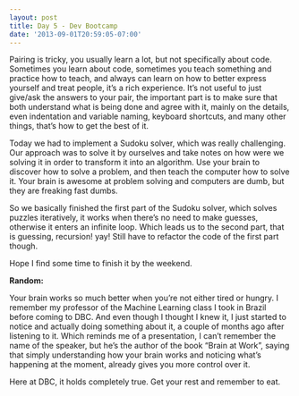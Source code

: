 ```yaml
---
layout: post
title: Day 5 - Dev Bootcamp
date: '2013-09-01T20:59:05-07:00'
---
```

<p>Pairing is tricky, you usually learn a lot, but not specifically about code. Sometimes you learn about code, sometimes you teach something and practice how to teach, and always can learn on how to better express yourself and treat people, it&#8217;s a rich experience. It&#8217;s not useful to just give/ask the answers to your pair, the important part is to make sure that both understand what is being done and agree with it, mainly on the details, even indentation and variable naming, keyboard shortcuts, and many other things, that&#8217;s how to get the best of it.</p>
<p>Today we had to implement a Sudoku solver, which was really challenging. Our approach was to solve it by ourselves and take notes on how were we solving it in order to transform it into an algorithm. Use your brain to discover how to solve a problem, and then teach the computer how to solve it. Your brain is awesome at problem solving and computers are dumb, but they are freaking fast dumbs.</p>
<p>So we basically finished the first part of the Sudoku solver, which solves puzzles iteratively, it works when there&#8217;s no need to make guesses, otherwise it enters an infinite loop. Which leads us to the second part, that is guessing, recursion! yay! Still have to refactor the code of the first part though.</p>
<p>Hope I find some time to finish it by the weekend.</p>

<p><strong>Random:</strong></p>
<p>Your brain works so much better when you&#8217;re not either tired or hungry. I remember my professor of the Machine Learning class I took in Brazil before coming to DBC. And even though I thought I knew it, I just started to notice and actually doing something about it, a couple of months ago after listening to it. Which reminds me of a presentation, I can&#8217;t remember the name of the speaker, but he&#8217;s the author of the book &#8220;Brain at Work&#8221;, saying that simply understanding how your brain works and noticing what&#8217;s happening at the moment, already gives you more control over it.</p>
<p>Here at DBC, it holds completely true. Get your rest and remember to eat.</p>
